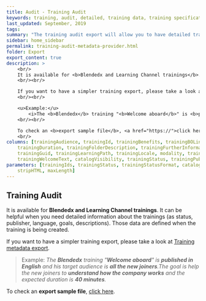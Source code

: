 ```yaml
---
title: Audit - Training Audit 
keywords: training, audit, detailed, training data, training specifications
last_updated: September, 2019
tags: 
summary: "The training audit export will allow you to have detailed trainings data, that are not available in the training metadata export."
sidebar: home_sidebar
permalink: training-audit-metadata-provider.html
folder: Export
export_content: true
description: >
    <br/>
    It is available for <b>Blendedx and Learning Channel trainings</b>. It can be helpful when you need detailed information about the trainings (as status, publisher, language, goals, descriptions). Those data are defined when the training is being created.
    <br/><br/>

    If you want to have a simpler training export, please take a look at <a href="training-course-metadata-provider.html">Training metadata export</a>.
    <br/><br/>	

    <u>Example:</u> 
        <i>The <b>Blendedx</b> training "<b>Welcome aboard</b>" is <b>published in English</b> and his target audience is <b>all the new joiners</b>.The goal is help the new joiners to <b>understand how the company works</b> and the expected duration is <b>40 minutes</b>.</i>
    <br/><br/>

    To check an <b>export sample file</b>, <a href="https://">click here</a>.
    <br/>
columns: [trainingAudience, trainingId, trainingBenefits, trainingBOLink, trainingChapters, description, trainingDescription, 
    trainingDuration, trainingFolderDescription, trainingFurtherInformation, trainingGoals, 
    trainingGuid, trainingLearningPath, trainingLocale, modality, trainingPathCode, trainingPrice, title, trainingTitle, 
    trainingWelcomeText, catalogVisibility, trainingStatus, trainingPublisher, constantValue]
parameters: [trainingIds, trainingStatus, trainingStatusFormat, catalogVisibility, trainingSelectedLocales, templates,
    stripHTML, maxLength]
---
```


## Training Audit

It is available for **Blendedx and Learning Channel trainings**. It can be helpful when you need detailed information about the trainings (as status, publisher, language, goals, descriptions). Those data are defined when the training is being created.

If you want to have a simpler training export, please take a look at [Training metadata export](htttp://localhost:4000/training-course-metadata-provider.html).

> Example: _The **Blendedx** training "**Welcome aboard**" is **published in English** and his target audience is **all the new joiners**.The goal is help the new joiners to **understand how the company works** and the expected duration is **40 minutes**._

To check an **export sample file**, [click here](https://).

<!--### Example
```xml
<providers>
	<trainingAuditMetadataProvider>
		<columns>
			<trainingAudience/>
			<trainingId/>
			<trainingBenefits/>
			<trainingBOLink/>
			<trainingChapters/>
			<description/>
			<trainingDescription/>
			<trainingDigestSettings/>
			<trainingDuration/>
			<trainingFolderDescription/>
			<trainingFurtherInformation/>
			<trainingGoals/>
			<trainingGuid/>
			<trainingLearningPath/>
			<trainingLocale/>
			<modality/>
			<trainingPathCode/>
			<trainingPrice/>
			<title/>
			<trainingTitle/>
			<trainingWelcomeText/>
			<catalogVisibility/>
			<trainingStatus/>
			<constantValue/>
		</columns>
		<parameters>
			<trainingStatus>P</trainingStatus>
		</parameters>
	</trainingAuditMetadataProvider>
</providers> 
```
-->